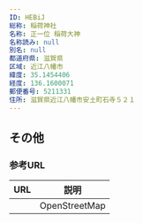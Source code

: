 ```yaml
---
ID: HEBiJ
総称: 稲荷神社
名称: 正一位 稲荷大神
名称読み: null
別名: null
都道府県: 滋賀県
区域: 近江八幡市
緯度: 35.1454406
経度: 136.1600071
郵便番号: 5211331
住所: 滋賀県近江八幡市安土町石寺５２１
---
```


## その他

### 参考URL

| URL | 説明          |
| --- | ------------- |
|     | OpenStreetMap |
